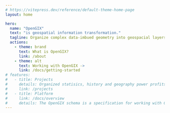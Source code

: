 ```yaml
---
# https://vitepress.dev/reference/default-theme-home-page
layout: home

hero:
  name: "OpenGIX"
  text: "is geospatial information transformation."
  tagline: Organize complex data-imbued geometry into geospacial layers to enable interactivity in maps and graphs.
  actions:
    - theme: brand
      text: What is OpenGIX?
      link: /about
    - theme: alt
      text: Working with OpenGIX ->
      link: /docs/getting-started
# features:
#   - title: Projects
#     details: Organized statisics, history and geography power profits and sustainability.
#     link: /projects
#   - title: Platform
#     link: /docs/overview
#     details: The OpenGIX schema is a specification for working with GIS layers and data.
---
```

